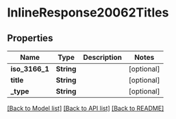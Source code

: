 # InlineResponse20062Titles

## Properties

Name | Type | Description | Notes
------------ | ------------- | ------------- | -------------
**iso_3166_1** | **String** |  | [optional] 
**title** | **String** |  | [optional] 
**_type** | **String** |  | [optional] 

[[Back to Model list]](../README.md#documentation-for-models) [[Back to API list]](../README.md#documentation-for-api-endpoints) [[Back to README]](../README.md)


